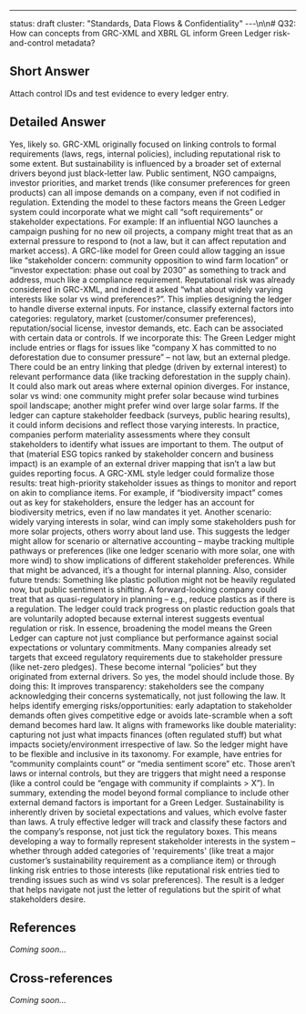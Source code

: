 ---
status: draft
cluster: "Standards, Data Flows & Confidentiality"
---\n\n# Q32: How can concepts from GRC-XML and XBRL GL inform Green Ledger risk-and-control metadata?

## Short Answer

Attach control IDs and test evidence to every ledger entry.

## Detailed Answer

Yes, likely so. GRC-XML originally focused on linking controls to formal requirements (laws, regs, internal policies), including reputational risk to some extent. But sustainability is influenced by a broader set of external drivers beyond just black-letter law. Public sentiment, NGO campaigns, investor priorities, and market trends (like consumer preferences for green products) can all impose demands on a company, even if not codified in regulation.
Extending the model to these factors means the Green Ledger system could incorporate what we might call “soft requirements” or stakeholder expectations. For example:
If an influential NGO launches a campaign pushing for no new oil projects, a company might treat that as an external pressure to respond to (not a law, but it can affect reputation and market access). A GRC-like model for Green could allow tagging an issue like “stakeholder concern: community opposition to wind farm location” or “investor expectation: phase out coal by 2030” as something to track and address, much like a compliance requirement.
Reputational risk was already considered in GRC-XML, and indeed it asked “what about widely varying interests like solar vs wind preferences?”. This implies designing the ledger to handle diverse external inputs. For instance, classify external factors into categories: regulatory, market (customer/consumer preferences), reputation/social license, investor demands, etc. Each can be associated with certain data or controls.
If we incorporate this:
The Green Ledger might include entries or flags for issues like “company X has committed to no deforestation due to consumer pressure” – not law, but an external pledge. There could be an entry linking that pledge (driven by external interest) to relevant performance data (like tracking deforestation in the supply chain).
It could also mark out areas where external opinion diverges. For instance, solar vs wind: one community might prefer solar because wind turbines spoil landscape; another might prefer wind over large solar farms. If the ledger can capture stakeholder feedback (surveys, public hearing results), it could inform decisions and reflect those varying interests.
In practice, companies perform materiality assessments where they consult stakeholders to identify what issues are important to them. The output of that (material ESG topics ranked by stakeholder concern and business impact) is an example of an external driver mapping that isn’t a law but guides reporting focus. A GRC-XML style ledger could formalize those results: treat high-priority stakeholder issues as things to monitor and report on akin to compliance items. For example, if “biodiversity impact” comes out as key for stakeholders, ensure the ledger has an account for biodiversity metrics, even if no law mandates it yet.
Another scenario: widely varying interests in solar, wind can imply some stakeholders push for more solar projects, others worry about land use. This suggests the ledger might allow for scenario or alternative accounting – maybe tracking multiple pathways or preferences (like one ledger scenario with more solar, one with more wind) to show implications of different stakeholder preferences. While that might be advanced, it’s a thought for internal planning.
Also, consider future trends: Something like plastic pollution might not be heavily regulated now, but public sentiment is shifting. A forward-looking company could treat that as quasi-regulatory in planning – e.g., reduce plastics as if there is a regulation. The ledger could track progress on plastic reduction goals that are voluntarily adopted because external interest suggests eventual regulation or risk.
In essence, broadening the model means the Green Ledger can capture not just compliance but performance against social expectations or voluntary commitments. Many companies already set targets that exceed regulatory requirements due to stakeholder pressure (like net-zero pledges). These become internal “policies” but they originated from external drivers. So yes, the model should include those.
By doing this:
It improves transparency: stakeholders see the company acknowledging their concerns systematically, not just following the law.
It helps identify emerging risks/opportunities: early adaptation to stakeholder demands often gives competitive edge or avoids late-scramble when a soft demand becomes hard law.
It aligns with frameworks like double materiality: capturing not just what impacts finances (often regulated stuff) but what impacts society/environment irrespective of law.
So the ledger might have to be flexible and inclusive in its taxonomy. For example, have entries for “community complaints count” or “media sentiment score” etc. Those aren’t laws or internal controls, but they are triggers that might need a response (like a control could be “engage with community if complaints > X”).
In summary, extending the model beyond formal compliance to include other external demand factors is important for a Green Ledger. Sustainability is inherently driven by societal expectations and values, which evolve faster than laws. A truly effective ledger will track and classify these factors and the company’s response, not just tick the regulatory boxes. This means developing a way to formally represent stakeholder interests in the system – whether through added categories of 'requirements' (like treat a major customer’s sustainability requirement as a compliance item) or through linking risk entries to those interests (like reputational risk entries tied to trending issues such as wind vs solar preferences). The result is a ledger that helps navigate not just the letter of regulations but the spirit of what stakeholders desire.

## References

*Coming soon...*

## Cross-references

*Coming soon...*